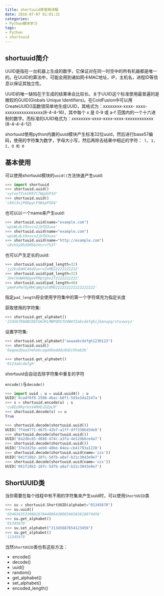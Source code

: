 ```yaml
---
title: shortuuid库使用详解
date: 2016-07-07 01:01:31
categories:
- Python模块学习
tags:
- Python
- shortuuid
---
```


## shortuuid简介
UUID是指在一台机器上生成的数字，它保证对在同一时空中的所有机器都是唯一的。在UUID的算法中，可能会用到诸如网卡MAC地址，IP，主机名，进程ID等信息以保证其独立性。

UUID的唯一缺陷在于生成的结果串会比较长。关于UUID这个标准使用最普遍的是微软的GUID(Globals Unique Identifiers)。在ColdFusion中可以用CreateUUID()函数很简单地生成UUID，其格式为：xxxxxxxx-xxxx- xxxx-xxxxxxxxxxxxxxxx(8-4-4-16)，其中每个 x 是 0-9 或 a-f 范围内的一个十六进制的数字。而标准的UUID格式为：xxxxxxxx-xxxx-xxxx-xxxx-xxxxxxxxxxxx (8-4-4-4-12)

shortuuid使用python内置的uuid模块产生标准32位uuid，然后进行base57编码，使用的字符集为数字，字母大小写，然后再除去结果中相近的字符：` l, 1, I, O 和 0`

<!-- more -->

## 基本使用
可以使用shortuuid模块的`uuid()`方法快速产生uuid:

```python
>>> import shortuuid
>>> shortuuid.uuid()
'vytxeTZskVKR7C7WgdSP3d'
>>> shortuuid.uuid()
'c6Xi3vjP6DpyLF5WipPSD4'
```

也可以以一个name来产生uuid:

```python
>>> shortuuid.uuid(name="example.com")
'wpsWLdLt9nscn2jbTD3uxe'
>>> shortuuid.uuid(name="example.com")
'wpsWLdLt9nscn2jbTD3uxe'
>>> shortuuid.uuid(name="http://example.com")
'c8sh5y9hdSMS6zVnrvf53T'
```

也可以产生定长的uuid:

```python
>>> shortuuid.uuid(pad_length=32)
'jy2ksEmHC46d2uvrvZxMEG2222222222'
>>> shortuuid.uuid(pad_length=32)
'2HxCkUWH9QgeVPMptqhv2T2222222222'
>>> shortuuid.uuid(pad_length=40)
'pmmFaPm7EyMHCqWgYat8M8222222222222222222'
```

指定`pad_length`将会使用字符集中的第一个字符填充为指定长度

获取使用的字符集:

```python
>>> shortuuid.get_alphabet()
'23456789ABCDEFGHJKLMNPQRSTUVWXYZabcdefghijkmnopqrstuvwxyz'
```

设置字符集:

```python
>>> shortuuid.set_alphabet("aaaaabcdefgh1230123")
>>> shortuuid.uuid()
'0agee20aa1hehebcagddhedddc0d2chhab3b'

>>> shortuuid.get_alphabet()
'0123abcdefgh'
```

shortuuid会自动去除字符集中重复的字符

`encode()`与`decode()`

```python
>>> import uuid ; u = uuid.uuid4() ; u
UUID('6ca4f0f8-2508-4bac-b8f1-5d1e3da2247a')
>>> s = shortuuid.encode(u) ; s
'cu8Eo9RyrUsV4MXEiDZpLM'
>>> shortuuid.decode(s) == u
True

>>> shortuuid.decode(shortuuid.uuid())
UUID('7f4e0771-d675-42b7-a1ff-dff3386d3de8')
>>> shortuuid.decode(shortuuid.uuid())
UUID('8a2dbc65-d688-474c-a3fa-4e12db6ce4a7')
>>> shortuuid.decode(shortuuid.uuid())
UUID('37e2d25e-aeb0-48be-84ea-cb41793a1228')
>>> shortuuid.decode(shortuuid.uuid(name='zzx'))
UUID('041f18b2-18fc-5d7b-a8a7-b21c3843e9e7')
>>> shortuuid.decode(shortuuid.uuid(name='zzx'))
UUID('041f18b2-18fc-5d7b-a8a7-b21c3843e9e7')
```

## ShortUUID类
当你需要在每个线程中有不用的字符集来产生uuid时，可以使用`ShortUUID`类

```python
>>> su = shortuuid.ShortUUID(alphabet="01345678")
>>> su.uuid()
'034636353306816784480643806546503818874456'
>>> su.get_alphabet()
'01345678'
>>> su.set_alphabet("21345687654123456")
>>> su.get_alphabet()
'12345678'
```

当然`ShortUUID`类也有这些方法：

- encode()
- decode()
- uuid()
- random()
- get_alphabet()
- set_alphabet()
- encoded_length()